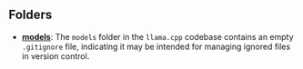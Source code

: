 ## Folders
- **[models](Resources/models.driver.md)**: The `models` folder in the `llama.cpp` codebase contains an empty `.gitignore` file, indicating it may be intended for managing ignored files in version control.

